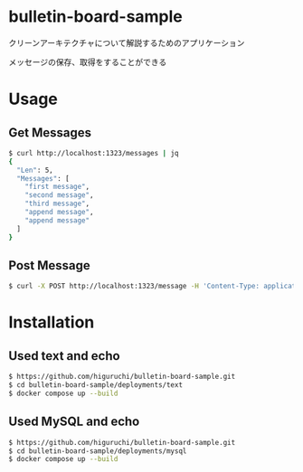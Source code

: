 # bulletin-board-sample

クリーンアーキテクチャについて解説するためのアプリケーション

メッセージの保存、取得をすることができる

# Usage

## Get Messages

```bash
$ curl http://localhost:1323/messages | jq
{
  "Len": 5,
  "Messages": [
    "first message",
    "second message",
    "third message",
    "append message",
    "append message"
  ]
}
```

## Post Message

```bash
$ curl -X POST http://localhost:1323/message -H 'Content-Type: application/json' -d '{"message": "append message"}'
```

# Installation

## Used text and echo

```bash
$ https://github.com/higuruchi/bulletin-board-sample.git
$ cd bulletin-board-sample/deployments/text
$ docker compose up --build
```

## Used MySQL and echo

```bash
$ https://github.com/higuruchi/bulletin-board-sample.git
$ cd bulletin-board-sample/deployments/mysql
$ docker compose up --build
```